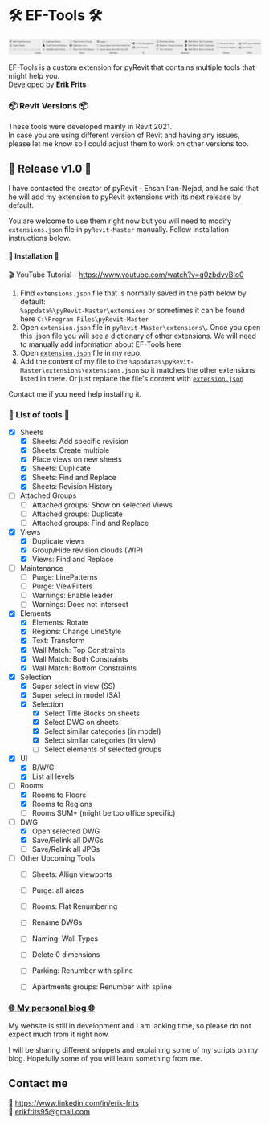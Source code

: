 # 🛠 EF-Tools 🛠 
![EF-Tools](https://github.com/ErikFrits/EF-Tools/blob/main/EF-Tools%20Overview.PNG?raw=true)

EF-Tools is a custom extension for pyRevit that contains multiple tools that might help you.  
Developed by **Erik Frits**

### 📦 Revit Versions 📦
These tools were developed mainly in Revit 2021.  
In case you are using different version of Revit and having any issues,  
please let me know so I could adjust them to work on other versions too.

##  🎉 Release v1.0 🎉
I have contacted the creator of pyRevit - Ehsan Iran-Nejad, and he said that he will 
add my extension to pyRevit extensions with its next release by default.

You are welcome to use them right now but you will need to modify `extensions.json` file in `pyRevit-Master` manually.
Follow installation instructions below.

#### 💠 Installation 💠 
🎬 YouTube Tutorial - https://www.youtube.com/watch?v=q0zbdyyBIo0
1) Find `extensions.json` file that is normally saved in the path below by default:  
`%appdata%\pyRevit-Master\extensions` or sometimes it can be found here `C:\Program Files\pyRevit-Master`
2) Open `extension.json` file in `pyRevit-Master\extensions\`. Once you open this .json file 
you will see a dictionary of other extensions. We will need to manually add information about EF-Tools here
3) Open [`extension.json`](https://github.com/ErikFrits/EF-Tools/blob/main/extension.json) file in my repo.
4) Add the content of my file to the `%appdata%\pyRevit-Master\extensions\extensions.json` so it 
matches the other extensions listed in there. Or just replace the file's content with [`extension.json`](https://github.com/ErikFrits/EF-Tools/blob/main/installation/extension.json)

Contact me if you need help installing it.

### 📜 List of tools 📜

- [x] Sheets
    - [x] Sheets: Add specific revision
    - [x] Sheets: Create multiple
    - [x] Place views on new sheets
    - [x] Sheets: Duplicate
    - [x] Sheets: Find and Replace
    - [x] Sheets: Revision History
    
- [ ] Attached Groups
    - [ ] Attached groups: Show on selected Views
    - [ ] Attached groups: Duplicate 
    - [ ] Attached groups: Find and Replace 
        
- [x] Views
    - [x] Duplicate views
    - [x] Group/Hide revision clouds (WIP)
    - [x] Views: Find and Replace
    
- [ ] Maintenance
    - [ ] Purge: LinePatterns
    - [ ] Purge: ViewFilters
    - [ ] Warnings: Enable leader
    - [ ] Warnings: Does not intersect
    
- [x] Elements
    - [x] Elements: Rotate
    - [x] Regions: Change LineStyle
    - [x] Text: Transform 
    - [x] Wall Match: Top Constraints
    - [x] Wall Match: Both Constraints
    - [x] Wall Match: Bottom Constraints
    
- [x] Selection
    - [x] Super select in view (SS)
    - [x] Super select in model (SA)
    - [x] Selection
        - [x] Select Title Blocks on sheets
        - [x] Select DWG on sheets
        - [x] Select similar categories (in model)
        - [x] Select similar categories (in view)
        - [ ] Select elements of selected groups
- [x] UI
    - [x] B/W/G 
    - [x] List all levels
           
- [ ] Rooms
    - [x] Rooms to Floors
    - [x] Rooms to Regions
    - [ ] Rooms SUM* (might be too office specific)
    
- [ ] DWG
    - [x] Open selected DWG
    - [x] Save/Relink all DWGs
    - [ ] Save/Relink all JPGs
        
- [ ] Other Upcoming Tools 
    - [ ] Sheets: Allign viewports
    - [ ] Purge: all areas
    - [ ] Rooms: Flat Renumbering
    - [ ] Rename DWGs
    - [ ] Naming: Wall Types 
    - [ ] Delete 0 dimensions
    - [ ] Parking: Renumber with spline
    - [ ] Apartments groups: Renumber with spline 


### [🌐 My personal blog 🌐](www.erikfrits.com/blog "Erik Frits - Blog") 
My website is still in development and I am lacking time, so please do not expect much from it right now.

I will be sharing different snippets and explaining some of my scripts on my blog. 
Hopefully some of you will learn something from me.

## Contact me
🤵 https://www.linkedin.com/in/erik-frits  
📨 erikfrits95@gmail.com

